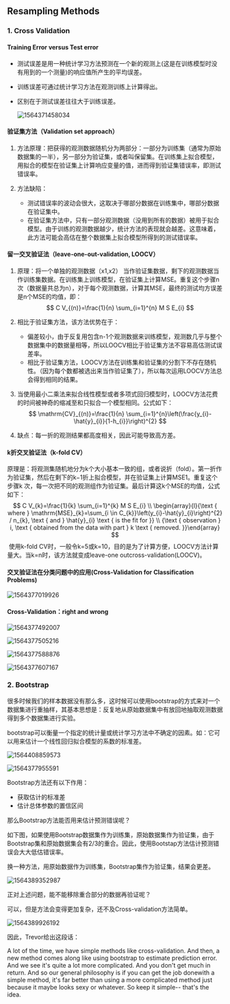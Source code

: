 

## Resampling Methods

### 1. Cross Validation

#### Training Error versus Test error

* 测试误差是用一种统计学习方法预测在一个新的观测上(这是在训练模型时没有用到的一个测量)的响应值所产生的平均误差。

* 训练误差可通过统计学习方法在观测训练上计算得出。

* 区别在于测试误差往往大于训练误差。

    ![1564371458034](assets/1564371458034.png)

    

#### 验证集方法（Validation set approach）

1. 方法原理：把获得的观测数据随机分为两部分：一部分为训练集（通常为原始数据集的一半），另一部分为验证集，或者叫保留集。在训练集上拟合模型，用拟合的模型在验证集上计算响应变量的值，进而得到验证集错误率，即测试错误率。

2. 方法缺陷：

    * 测试错误率的波动会很大，这取决于哪部分数据在训练集中，哪部分数据在验证集中。
    * 在验证集方法中，只有一部分观测数据（没用到所有的数据）被用于拟合模型。由于训练的观测数据越少，统计方法的表现就会越差。这意味着，此方法可能会高估在整个数据集上拟合模型所得到的测试错误率。

    

#### 留一交叉验证法（leave-one-out-validation, LOOCV）

1. 原理：将一个单独的观测数据（x1,x2） 当作验证集数据，剩下的观测数据当作训练集数据。在训练集上训练模型，在验证集上计算MSE。重复这个步骤n次（数据量共总为n），对于每个观测数据，计算其MSE，最终的测试均方误差是n个MSE的均值，即：
    $$
    C V_{(n)}=\frac{1}{n} \sum_{i=1}^{n} M S E_{i}
    $$

2. 相比于验证集方法，该方法优势在于：

    * 偏差较小，由于反复用包含n-1个观测数据来训练模型，观测数几乎与整个数据集中的数据量相等，所以LOOCV相比于验证集方法不容易高估测试误差率。
    * 相比于验证集方法，LOOCV方法在训练集和验证集的分割下不存在随机性。（因为每个数都被选出来当作验证集了），所以每次运用LOOCV方法总会得到相同的结果。

3. 当使用最小二乘法来拟合线性模型或者多项式回归模型时，LOOCV方法花费的时间被神奇的缩减至和只拟合一个模型相同。公式如下：
    $$
    \mathrm{CV}_{(n)}=\frac{1}{n} \sum_{i=1}^{n}\left(\frac{y_{i}-\hat{y}_{i}}{1-h_{i}}\right)^{2}
    $$

4. 缺点：每一折的观测结果都高度相关，因此可能导致高方差。



#### k折交叉验证法（k-fold CV）

​	原理是：将观测集随机地分为k个大小基本一致的组，或者说折（fold）。第一折作为验证集，然后在剩下的k−1折上拟合模型，并在验证集上计算MSE1。重复这个步骤k 次，每一次把不同的观测组作为验证集。最后计算这k个MSE的均值，公式如下：
$$
C V_{k}=\frac{1}{k} \sum_{i=1}^{k} M S E_{i}
\\
\begin{array}{l}{\text { where } \mathrm{MSE}_{k}=\sum_{i \in C_{k}}\left(y_{i}-\hat{y}_{i}\right)^{2} / n_{k}, \text { and } \hat{y}_{i} \text { is the fit for }} \\ {\text { observation } i, \text { obtained from the data with part } k \text { removed. }}\end{array}
$$
​	使用k-fold CV时，一般令k=5或k=10，目的是为了计算方便，LOOCV方法计算量大。当k=n时，该方法就变成leave-one outcross-validation(LOOCV)。



#### 交叉验证法在分类问题中的应用(Cross-Validation for Classification Problems)



![1564377019926](assets/1564377019926.png)



#### Cross-Validation：right and wrong

![1564377492007](assets/1564377492007.png)

![1564377505216](assets/1564377505216.png)

![1564377588876](assets/1564377588876.png)

![1564377607167](assets/1564377607167.png)





### 2. Bootstrap

很多时候我们的样本数据没有那么多，这时候可以使用bootstrap的方式来对一个数据集进行重抽样，其基本思想是：反复地从原始数据集中有放回地抽取观测数据得到多个数据集进行实验。

bootstrap可以衡量一个指定的统计量或统计学习方法中不确定的因素。如：它可以用来估计一个线性回归拟合模型的系数的标准差。

![1564408859573](assets/1564408859573.png)

![1564377955591](assets/1564377955591.png)



Bootstrap方法还有以下作用：

* 获取估计的标准差
* 估计总体参数的置信区间

那么Bootstrap方法能否用来估计预测错误呢？

如下图，如果使用Bootstrap数据集作为训练集，原始数据集作为验证集，由于Bootstrap集和原始数据集会有2/3的重合。因此，使用Bootstap方法估计预测错误会大大低估错误率。

换一种方法，用原始数据作为训练集，Bootstrap集作为验证集，结果会更差。

![1564389352987](assets/1564389352987.png)

正对上述问题，能不能移除重合部分的数据再验证呢？

可以，但是方法会变得更加复杂，还不及Cross-validation方法简单。

![1564389926192](assets/1564389926192.png)



因此，Trevor给出这段话：

A lot of the time, we have simple methods like cross-validation.
And then, a new method comes along like using bootstrap to estimate prediction error.
And we see it's quite a lot more complicated.
And you don't get much in return.
And so our general philosophy is if you can get the job donewith a simple method, it's far better than using a more complicated method just because it maybe looks sexy or whatever.
So keep it simple-- that's the idea.